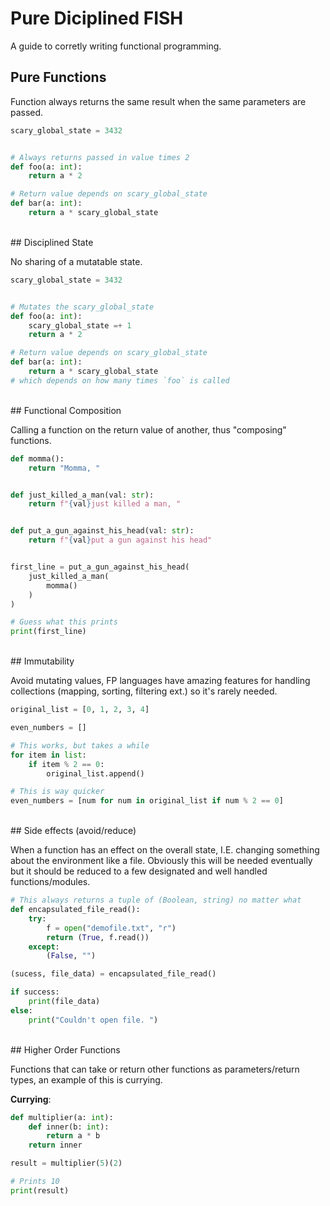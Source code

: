 # Pure Diciplined FISH

A guide to corretly writing functional programming. 


## Pure Functions

Function always returns the same result when the same parameters are passed.

```python
scary_global_state = 3432


# Always returns passed in value times 2
def foo(a: int):
    return a * 2

# Return value depends on scary_global_state
def bar(a: int):
    return a * scary_global_state
```

<br />
## Disciplined State

No sharing of a mutatable state.

```python
scary_global_state = 3432


# Mutates the scary_global_state 
def foo(a: int):
    scary_global_state =+ 1
    return a * 2

# Return value depends on scary_global_state
def bar(a: int):
    return a * scary_global_state
# which depends on how many times `foo` is called
```

<br />
## Functional Composition

Calling a function on the return value of another, thus "composing" functions. 

```python
def momma():
    return "Momma, "


def just_killed_a_man(val: str):
    return f"{val}just killed a man, "


def put_a_gun_against_his_head(val: str):
    return f"{val}put a gun against his head"


first_line = put_a_gun_against_his_head(
    just_killed_a_man(
        momma()
    )
)

# Guess what this prints
print(first_line)
```

<br />
## Immutability

Avoid mutating values, FP languages have amazing features for handling
collections (mapping, sorting, filtering ext.) so it's rarely needed.  

```python
original_list = [0, 1, 2, 3, 4]

even_numbers = []

# This works, but takes a while
for item in list:
    if item % 2 == 0:
        original_list.append()

# This is way quicker
even_numbers = [num for num in original_list if num % 2 == 0]
```

<br />
## Side effects (avoid/reduce)

When a function has an effect on the overall state, I.E. changing 
something about the environment like a file. Obviously this will be needed
eventually but it should be reduced to a few designated and well handled 
functions/modules. 

```python
# This always returns a tuple of (Boolean, string) no matter what 
def encapsulated_file_read():
    try:
        f = open("demofile.txt", "r")
        return (True, f.read())
    except:
        (False, "")

(sucess, file_data) = encapsulated_file_read()

if success:
    print(file_data)
else:
    print("Couldn't open file. ")

```

<br />
## Higher Order Functions

Functions that can take or return other functions as parameters/return types,
an example of this is currying. 

__Currying__:
```python
def multiplier(a: int):
    def inner(b: int):
        return a * b
    return inner

result = multiplier(5)(2)

# Prints 10
print(result)
```

